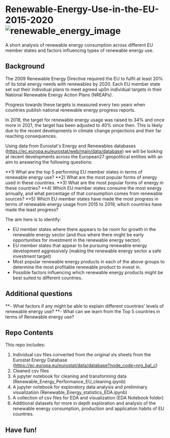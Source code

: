 # Renewable-Energy-Use-in-the-EU-2015-2020                                                                ![renewable_energy_image](renewable_energy_resize.jpeg)
A short analysis of renewable energy consumption across different EU member states and factors influencing types of renewable energy use.

## Background

The 2009 Renewable Energy Directive required the EU to fulfil at least 20% of its total energy needs with renewables by 2020.  Each EU member state set out their individual plans to meet agreed up0n individual targets in their National Renewable Energy Action Plans (NREAPs).

Progress towards these targets is measured every two years when countries publish national renewable energy progress reports.

In 2018, the target for renewable energy usage was raised to 34% and once more in 2021, the target has been adjusted to 40% since then. This is likely due to the recent developments in climate change projections and their far reaching consequences.
 
Using data from Eurostat's Energy and Renewables databases (https://ec.europa.eu/eurostat/web/main/data/database) we will be looking at recent developments across the European27 geopolitical entities with an aim to answering the following questions:

**1) What are the top 5 performing EU member states in terms of renewable energy use?
**2) What are the most popular forms of energy used in these countries. 
**3) What are the most popular forms of energy in these countries?
**4) Which EU member states consume the most energy annually, and what percentage of that consumption comes from renewable sources?
**5) Which EU member states have made the most progress in terms of renewable energy usage from 2015 to 2019, which countries have made the least progress?

The aim here is to identify:
- EU member states where there appears to be room for growth in the renewable energy sector (and thus where there might be early opportunities for investment in the renewable energy sector).
- EU member states that appear to be pursuing renewable energy development aggressively (making the renewable energy sector a safe investment target)
- Most popular renewable energy products in each of the above groups to determine the most profitable renewable product to invest in.
- Possible factors influencing which renewable energy products might be best suited to different countries.

## Additional questions
**- What factors if any might be able to explain different countries' levels of renewable energy use?
**- What can we learn from the Top 5 countries in terms of Renewable energy use?

## Repo Contents
This repo includes:
1. Individual csv files converted from the original xls sheets from the Eurostat Energy Database (https://ec.europa.eu/eurostat/data/database?node_code=nrg_bal_c)
2. Cleaned csv files
3. A jupyter notebook for cleaning and transforming data (Renewable_Energy_Performance_EU_cleaning.ipynb)
4. A jupyter notebook for exploratory data analysis and preliminary visualization (Renewable_Energy_statistics_EDA.ipynb)
5. A collection of csv files for EDA and visualization (EDA Notebook folder)
6. Additional datasets for more in depth exploration and analysis of the renewable energy consumption, production and application habits of EU countries.

## Have fun!
